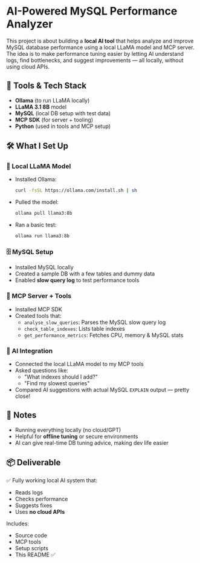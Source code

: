 AI-Powered MySQL Performance Analyzer
=================================================

This project is about building a **local AI tool** that helps analyze and improve MySQL database performance using a local LLaMA model and MCP server. The idea is to make performance tuning easier by letting AI understand logs, find bottlenecks, and suggest improvements — all locally, without using cloud APIs.

🧰 Tools & Tech Stack
---------------------
- **Ollama** (to run LLaMA locally)
- **LLaMA 3.1 8B** model
- **MySQL** (local DB setup with test data)
- **MCP SDK** (for server + tooling)
- **Python** (used in tools and MCP setup)

🛠️ What I Set Up
-----------------

### 🧠 Local LLaMA Model
- Installed Ollama:  
  ```bash
  curl -fsSL https://ollama.com/install.sh | sh
  ```
- Pulled the model:
  ```bash
  ollama pull llama3:8b
  ```
- Ran a basic test:
  ```bash
  ollama run llama3:8b
  ```

### 🗄️ MySQL Setup
- Installed MySQL locally
- Created a sample DB with a few tables and dummy data
- Enabled **slow query log** to test performance tools

### 🔧 MCP Server + Tools
- Installed MCP SDK
- Created tools that:
  - `analyse_slow_queries`: Parses the MySQL slow query log
  - `check_table_indexes`: Lists table indexes
  - `get_performance_metrics`: Fetches CPU, memory & MySQL stats

### 🔗 AI Integration
- Connected the local LLaMA model to my MCP tools
- Asked questions like:
  - "What indexes should I add?"
  - "Find my slowest queries"
- Compared AI suggestions with actual MySQL `EXPLAIN` output — pretty close!

📝 Notes
--------
- Running everything locally (no cloud/GPT)
- Helpful for **offline tuning** or secure environments
- AI can give real-time DB tuning advice, making dev life easier

📦 Deliverable
--------------
✅ Fully working local AI system that:
- Reads logs  
- Checks performance  
- Suggests fixes  
- Uses **no cloud APIs**

Includes:
- Source code
- MCP tools
- Setup scripts
- This README ✅
